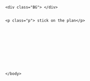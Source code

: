 <!DOCTYPE html>
<html>
<head>
<link type="text/css" rel="stylesheet" href="test.css">



<title>
    test
    </title></head><body>
    
    <div class="BG"> </div>
    
    
    <p class="p"> stick on the plan</p>
    
    
    
    
    
    
    
    
    
    
    
    </body>
</html>
